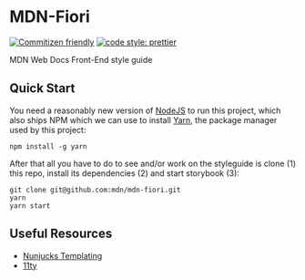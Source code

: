 # MDN-Fiori

[![Commitizen friendly](https://img.shields.io/badge/commitizen-friendly-brightgreen.svg)](http://commitizen.github.io/cz-cli/)
[![code style: prettier](https://img.shields.io/badge/code_style-prettier-ff69b4.svg?style=flat-square)](https://github.com/prettier/prettier)

MDN Web Docs Front-End style guide

## Quick Start

You need a reasonably new version of [NodeJS](https://nodejs.org) to run this
project, which also ships NPM which we can use to install
[Yarn](https://yarnpkg.com), the package manager used by this project:

```
npm install -g yarn
```

After that all you have to do to see and/or work on the styleguide is clone (1)
this repo, install its dependencies (2) and start storybook (3):
```
git clone git@github.com:mdn/mdn-fiori.git
yarn
yarn start
```


## Useful Resources

- [Nunjucks Templating](https://mozilla.github.io/nunjucks/templating.html)
- [11ty](https://www.11ty.dev/)
